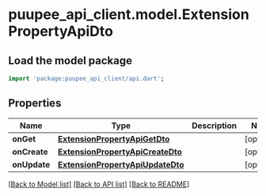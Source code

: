 # puupee_api_client.model.ExtensionPropertyApiDto

## Load the model package
```dart
import 'package:puupee_api_client/api.dart';
```

## Properties
Name | Type | Description | Notes
------------ | ------------- | ------------- | -------------
**onGet** | [**ExtensionPropertyApiGetDto**](ExtensionPropertyApiGetDto.md) |  | [optional] 
**onCreate** | [**ExtensionPropertyApiCreateDto**](ExtensionPropertyApiCreateDto.md) |  | [optional] 
**onUpdate** | [**ExtensionPropertyApiUpdateDto**](ExtensionPropertyApiUpdateDto.md) |  | [optional] 

[[Back to Model list]](../README.md#documentation-for-models) [[Back to API list]](../README.md#documentation-for-api-endpoints) [[Back to README]](../README.md)


